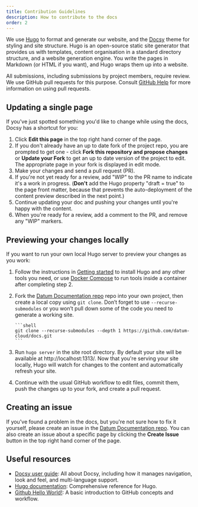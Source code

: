 ```yaml
---
title: Contribution Guidelines
description: How to contribute to the docs
order: 2
---
```


We use [Hugo](https://gohugo.io/) to format and generate our website, and the
[Docsy](https://github.com/google/docsy) theme for styling and site structure.
Hugo is an open-source static site generator that provides us with templates,
content organisation in a standard directory structure, and a website generation
engine. You write the pages in Markdown (or HTML if you want), and Hugo wraps
them up into a website.

All submissions, including submissions by project members, require review. We
use GitHub pull requests for this purpose. Consult
[GitHub Help](https://help.github.com/articles/about-pull-requests/) for more
information on using pull requests.

## Updating a single page

If you've just spotted something you'd like to change while using the docs,
Docsy has a shortcut for you:

1. Click **Edit this page** in the top right hand corner of the page.
2. If you don't already have an up to date fork of the project repo, you are
   prompted to get one - click **Fork this repository and propose changes** or
   **Update your Fork** to get an up to date version of the project to edit. The
   appropriate page in your fork is displayed in edit mode.
3. Make your changes and send a pull request (PR).
4. If you're not yet ready for a review, add "WIP" to the PR name to indicate
   it's a work in progress. (**Don't** add the Hugo property
   "draft = true" to the page front matter, because that prevents the
   auto-deployment of the content preview described in the next point.)
5. Continue updating your doc and pushing your changes until you're happy with
   the content.
6. When you're ready for a review, add a comment to the PR, and remove any
   "WIP" markers.

## Previewing your changes locally

If you want to run your own local Hugo server to preview your changes as you work:

1.  Follow the instructions in [Getting
    started](https://www.docsy.dev/docs/get-started/) to install Hugo and any
    other tools you need, or use [Docker Compose](https://docs.docker.com/compose/install/)
    to run tools inside a container after completing step 2.
2.  Fork the [Datum Documentation repo](https://github.com/datum-cloud/docs) repo
    into your own project, then create a local copy using `git clone`. Don’t
    forget to use `--recurse-submodules` or you won’t pull down some of the code
    you need to generate a working site.

        ```shell
        git clone --recurse-submodules --depth 1 https://github.com/datum-cloud/docs.git
        ```

    <!-- -->

3.  Run `hugo server` in the site root directory. By default your site will be
    available at http://localhost:1313/. Now that you're serving your site
    locally, Hugo will watch for changes to the content and automatically refresh
    your site.
4.  Continue with the usual GitHub workflow to edit files, commit them, push the
    changes up to your fork, and create a pull request.

## Creating an issue

If you've found a problem in the docs, but you're not sure how to fix it
yourself, please create an issue in the [Datum Documentation repo](https://github.com/datum-cloud/docs/issues).
You can also create an issue about a specific page by clicking the
**Create Issue** button in the top right hand corner of the page.

## Useful resources

- [Docsy user guide](https://www.docsy.dev/docs/): All about Docsy, including
  how it manages navigation, look and feel, and multi-language support.
- [Hugo documentation](https://gohugo.io/documentation/): Comprehensive
  reference for Hugo.
- [Github Hello World!](https://guides.github.com/activities/hello-world/): A
  basic introduction to GitHub concepts and workflow.
